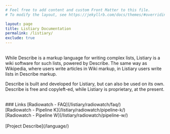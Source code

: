```yaml
---
# Feel free to add content and custom Front Matter to this file.
# To modify the layout, see https://jekyllrb.com/docs/themes/#overriding-theme-defaults

layout: page
title: Listiary Documentation
permalink: /listiary/
exclude: true
---
```

<br>While Describe is a markup language for writing complex lists, Listiary is a wiki software for such lists, powered by Describe. The same way as Wikipedia, where users write articles in Wiki markup, in Listiary users write lists in Describe markup.

Describe is built and developed for Listiary, but can also be used on its own. Describe is free and copyleft-ed, while Listiary is proprietary, at the present.

<br>
### Links
[Radiowatch - FAQ](/listiary/radiowatch/faq/)<br>
[Radiowatch - Pipeline K](/listiary/radiowatch/pipeline-k/)<br>
[Radiowatch - Pipeline W](/listiary/radiowatch/pipeline-w/)<br>
<br>
[Project Describe](/language/)
